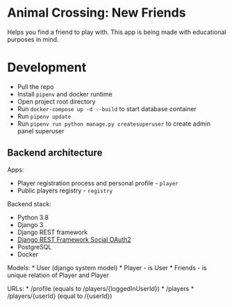 # Animal Crossing: New Friends

Helps you find a friend to play with.
This app is being made with educational purposes in mind.


# Development

* Pull the repo
* Install `pipenv` and docker runtime
* Open project root directory
* Run `docker-compose up -d --build` to start database container
* Run `pipenv update`
* Run `pipenv run python manage.py createsuperuser` to create admin panel superuser


## Backend architecture

Apps:

* Player registration process and personal profile - `player`
* Public players registry - `registry`


Backend stack:
* Python 3.8
* Django 3
* Django REST framework
* [Django REST Framework Social OAuth2](https://github.com/RealmTeam/django-rest-framework-social-oauth2)
* PostgreSQL
* Docker


Models:
    * User (django system model)
    * Player - is User
    * Friends - is unique relation of Player and Player

URLs:
    * /profile (equals to /players/{loggedInUserId})
    * /players
    * /players/{userId} (equal to /{userId})
